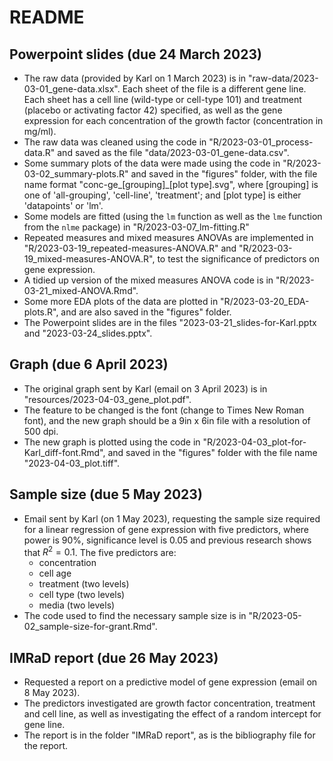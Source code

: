 # README

## Powerpoint slides (due 24 March 2023)
- The raw data (provided by Karl on 1 March 2023) is in "raw-data/2023-03-01_gene-data.xlsx". Each sheet of the file is a different gene line. Each sheet has a cell line (wild-type or cell-type 101) and treatment (placebo or activating factor 42) specified, as well as the gene expression for each concentration of the growth factor (concentration in mg/ml).
- The raw data was cleaned using the code in "R/2023-03-01_process-data.R" and saved as the file "data/2023-03-01_gene-data.csv".
- Some summary plots of the data were made using the code in "R/2023-03-02_summary-plots.R" and saved in the "figures" folder, with the file name format "conc-ge\_[grouping]\_[plot type].svg", where [grouping] is one of 'all-grouping', 'cell-line', 'treatment'; and [plot type] is either 'datapoints' or 'lm'.
- Some models are fitted (using the `lm` function as well as the `lme` function from the `nlme` package) in "R/2023-03-07_lm-fitting.R"
- Repeated measures and mixed measures ANOVAs are implemented in "R/2023-03-19_repeated-measures-ANOVA.R" and "R/2023-03-19_mixed-measures-ANOVA.R", to test the significance of predictors on gene expression.
- A tidied up version of the mixed measures ANOVA code is in "R/2023-03-21_mixed-ANOVA.Rmd".
- Some more EDA plots of the data are plotted in "R/2023-03-20_EDA-plots.R", and are also saved in the "figures" folder.
- The Powerpoint slides are in the files "2023-03-21_slides-for-Karl.pptx and "2023-03-24_slides.pptx".

## Graph (due 6 April 2023)
- The original graph sent by Karl (email on 3 April 2023) is in "resources/2023-04-03_gene_plot.pdf".
- The feature to be changed is the font (change to Times New Roman font), and the new graph should be a 9in x 6in file with a resolution of 500 dpi.
- The new graph is plotted using the code in "R/2023-04-03_plot-for-Karl_diff-font.Rmd", and saved in the "figures" folder with the file name "2023-04-03_plot.tiff".

## Sample size (due 5 May 2023)
- Email sent by Karl (on 1 May 2023), requesting the sample size required for a linear regression of gene expression with five predictors, where power is $90\%$, significance level is $0.05$ and previous research shows that $R^{2}=0.1$. The five predictors are:
  - concentration
  - cell age
  - treatment (two levels)
  - cell type (two levels)
  - media (two levels)
- The code used to find the necessary sample size is in "R/2023-05-02_sample-size-for-grant.Rmd".

## IMRaD report (due 26 May 2023)
- Requested a report on a predictive model of gene expression (email on 8 May 2023).
- The predictors investigated are growth factor concentration, treatment and cell line, as well as investigating the effect of a random intercept for gene line.
- The report is in the folder "IMRaD report", as is the bibliography file for the report.
